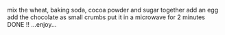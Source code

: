 mix the wheat, baking soda, cocoa powder and sugar together
add an egg
add the chocolate as small crumbs
put it in a microwave for 2 minutes 
DONE !!
...enjoy...